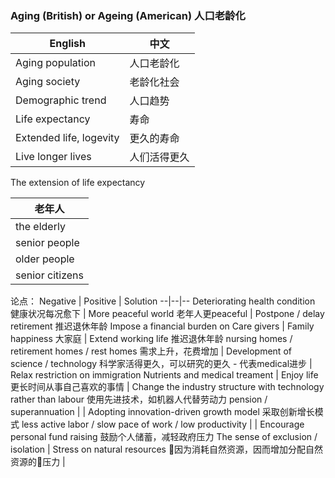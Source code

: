 ### Aging (British) or Ageing (American) 人口老龄化

English | 中文
-- | --
Aging population | 人口老龄化
Aging society | 老龄化社会
Demographic trend | 人口趋势
Life expectancy | 寿命
Extended life, logevity | 更久的寿命
Live longer lives | 人们活得更久

The extension of life expectancy

老年人 |
--|
the elderly |
senior people |
older people |
senior citizens |


论点：
Negative | Positive | Solution
--|--|--
Deteriorating health condition 健康状况每况愈下 | More peaceful world 老年人更peaceful | Postpone / delay retirement 推迟退休年龄
Impose a financial burden on Care givers | Family happiness 大家庭 | Extend working life 推迟退休年龄
nursing homes / retirement homes / rest homes 需求上升，花费增加 | Development of science / technology 科学家活得更久，可以研究的更久 - 代表medical进步 | Relax restriction on immigration
Nutrients and medical treament | Enjoy life 更长时间从事自己喜欢的事情 | Change the industry structure with technology rather than labour 使用先进技术，如机器人代替劳动力
pension / superannuation | | Adopting innovation-driven growth model 采取创新增长模式
less active labor / slow pace of work / low productivity | | Encourage personal fund raising 鼓励个人储蓄，减轻政府压力
The sense of exclusion / isolation |
Stress on natural resources 因为消耗自然资源，因而增加分配自然资源的压力 |

